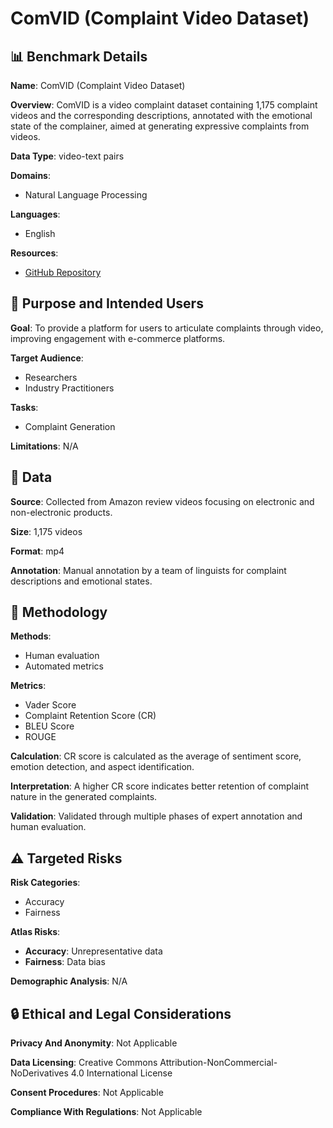 # ComVID (Complaint Video Dataset)

## 📊 Benchmark Details

**Name**: ComVID (Complaint Video Dataset)

**Overview**: ComVID is a video complaint dataset containing 1,175 complaint videos and the corresponding descriptions, annotated with the emotional state of the complainer, aimed at generating expressive complaints from videos.

**Data Type**: video-text pairs

**Domains**:
- Natural Language Processing

**Languages**:
- English

**Resources**:
- [GitHub Repository](https://github.com/sarmistha-D/CoD-V)

## 🎯 Purpose and Intended Users

**Goal**: To provide a platform for users to articulate complaints through video, improving engagement with e-commerce platforms.

**Target Audience**:
- Researchers
- Industry Practitioners

**Tasks**:
- Complaint Generation

**Limitations**: N/A

## 💾 Data

**Source**: Collected from Amazon review videos focusing on electronic and non-electronic products.

**Size**: 1,175 videos

**Format**: mp4

**Annotation**: Manual annotation by a team of linguists for complaint descriptions and emotional states.

## 🔬 Methodology

**Methods**:
- Human evaluation
- Automated metrics

**Metrics**:
- Vader Score
- Complaint Retention Score (CR)
- BLEU Score
- ROUGE

**Calculation**: CR score is calculated as the average of sentiment score, emotion detection, and aspect identification.

**Interpretation**: A higher CR score indicates better retention of complaint nature in the generated complaints.

**Validation**: Validated through multiple phases of expert annotation and human evaluation.

## ⚠️ Targeted Risks

**Risk Categories**:
- Accuracy
- Fairness

**Atlas Risks**:
- **Accuracy**: Unrepresentative data
- **Fairness**: Data bias

**Demographic Analysis**: N/A

## 🔒 Ethical and Legal Considerations

**Privacy And Anonymity**: Not Applicable

**Data Licensing**: Creative Commons Attribution-NonCommercial-NoDerivatives 4.0 International License

**Consent Procedures**: Not Applicable

**Compliance With Regulations**: Not Applicable
